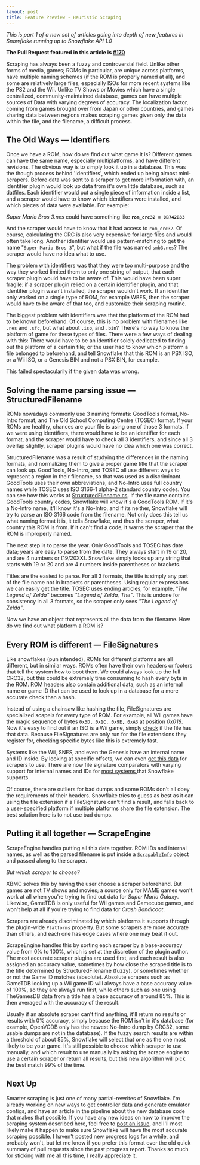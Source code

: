```yaml
---
layout: post
title: Feature Preview - Heuristic Scraping
---
```


_This is part 1 of a new set of articles going into depth of new features in Snowflake running up to Snowflake API 1.0_

**The Pull Request featured in this article is [#170](https://github.com/SnowflakePowered/snowflake/pull/170)**

Scraping has always been a fuzzy and controversial field. Unlike other forms of media, games; ROMs in particular, are unique across platforms, have multiple naming schemes (if the ROM is properly named at all), and some are relatively large files, especially ISOs for more recent systems like the PS2 and the Wii. Unlike TV Shows or Movies which have a single centralized, community-maintained database, games can have multiple sources of Data with varying degrees of accuracy. The localization factor, coming from games brought over from Japan or other countries, and games sharing data between regions makes scraping games given only the data within the file, and the filename, a difficult process.

The Old Ways &mdash; Identifiers
--------------------------------
Once we have a ROM, how do we find out what game it is? Different games can have the same name, especially multiplatforms, and have different revisions. The obvious way is to simply look it up in a database. This was the though process behind 'Identifiers', which ended up being almost mini-scrapers. Before data was sent to a scraper to get more information with, an identifier plugin would look up data from it's own little database, such as datfiles. Each identifier would put a single piece of information inside a list, and a scraper would have to know which identifiers were installed, and which pieces of data were available. For example:

*Super Mario Bros 3.nes* could have something like **`rom_crc32 = 0B742B33`**

And the scraper would have to know that it had access to `rom_crc32`. Of course, calculating the CRC is also very expensive for large files and would often take long. Another identifier would use pattern-matching to get the name "`Super Mario Bros 3`", but what if the file was named `smb3.nes`? The scraper would have no idea what to use. 

The problem with identifiers was that they were too multi-purpose and the way they worked limited them to only one string of output, that each scraper plugin would have to be aware of. This would have been super fragile: if a scraper plugin relied on a certain identifier plugin, and that identifier plugin wasn't installed, the scraper wouldn't work. If an identifier only worked on a single type of ROM, for example WBFS, then the scraper would have to be aware of that too, and customize their scraping routine. 

The biggest problem with identifiers was that the platform of the ROM had to be known beforehand. Of course, this is no problem with filenames like `.nes` and `.sfc`, but what about `.iso`, and `.bin`? There's no way to know the platform of game for these types of files. There were a few ways of dealing with this: There would have to be an identifier solely dedicated to finding out the platform of a certain file; or the user had to know which platform a file belonged to beforehand, and tell Snowflake that this ROM is an PSX ISO, or a Wii ISO, or a Genesis BIN and not a PSX BIN, for example.

This failed spectacularily if the given data was wrong.

Solving the name parsing issue &mdash; StructuredFilename
--------------------------------------------------------
ROMs nowadays commonly use 3 naming formats: GoodTools format, No-Intro format, and The Old School Computing Centre (TOSEC) format. If your ROMs are healthy, chances are your file is using one of those 3 formats. If we were using identifiers, there would have to be an identifier for each format, and the scraper would have to check all 3 identifiers, and since all 3 overlap slightly, scraper plugins would have no idea which one was correct.

StructuredFilename was a result of studying the differences in the naming formats, and normalizing them to give a proper game title that the scraper can look up. GoodTools, No-Intro, and TOSEC all use different ways to represent a region in their filename, so that was used as a discriminant. GoodTools uses their own abbreviations, and No-Intro uses full country names while TOSEC uses ISO 3166-1 alpha-2 standard country codes. You can see how this works at [StructuredFilename.cs](https://github.com/SnowflakePowered/snowflake/blob/d35c4b3c1c7e831fa228090499cdba755064a45d/Snowflake/Romfile/StructuredFilename.cs#L62). If the file name contains GoodTools country codes, Snowflake will know it's a GoodTools ROM. If it's a No-Intro name, it'll know it's a No-Intro, and if its neither, Snowflake will try to parse an ISO 3166 code from the filename. Not only does this tell us what naming format it is, it tells Snowflake, and thus the scraper, what country this ROM is from. If it can't find a code, it warns the scraper that the ROM is improperly named.

The next step is to parse the year. Only GoodTools and TOSEC has date data; years are easy to parse from the date. They always start in 19 or 20, and are 4 numbers or (19/20XX). Snowflake simply looks up any string that starts with 19 or 20 and are 4 numbers inside parentheses or brackets. 

Titles are the easiest to parse. For all 3 formats, the title is simply any part of the file name not in brackets or parentheses. Using regular expressions we can easily get the title. TOSEC uses ending articles, for example, _"The Legend of Zelda"_ becomes _"Legend of Zelda, The"_. This is undone for consistency in all 3 formats, so the scraper only sees _"The Legend of Zelda"_.

Now we have an object that represents all the data from the filename. How do we find out what platform a ROM is?

Every ROM is different &mdash; FileSignatures
--------------------------------------------

Like snowflakes (pun intended), ROMs for different platforms are all different, but in similar ways. ROMs often have their own headers or footers that tell the system how to boot them. We could always look up the full CRC32, but this could be extremely time consuming to hash every byte in the ROM. ROM headers also contain additional data, such as an internal name or game ID that can be used to look up in a database for a more accurate check than a hash.

Instead of using a chainsaw like hashing the file, FileSignatures are specialized scapels for every type of ROM. For example, all Wii games have the magic sequence of bytes [`0x5D, 0x1C, 0x9E, 0xA3`](http://wiibrew.org/wiki/Wii_Disc) at position _0x018_. Now it's easy to find out if an ISO is a Wii game, simply [check](https://github.com/SnowflakePowered/snowflake/blob/master/Snowflake.FileSignatures/Nintendo.Wii.FileSignature.cs#L22) if the file has that data. Because FileSignatures are only run for the file extensions they register for, checking specific bytes like this is extremely fast. 

Systems like the Wii, SNES, and even the Genesis have an internal name and ID inside. By looking at specific offsets, we can even [get this data](https://github.com/SnowflakePowered/snowflake/blob/master/Snowflake.FileSignatures/Nintendo.Wii.FileSignature.cs#L45) for scrapers to use. There are now file signature comparators with varying support for internal names and IDs for [most systems ](https://github.com/SnowflakePowered/snowflake/tree/master/Snowflake.FileSignatures)that Snowflake supports

Of course, there are outliers for bad dumps and some ROMs don't all obey the requirements of their headers. Snowflake tries to guess as best as it can using the file extension if a FileSignature can't find a result, and falls back to a user-specified platform if multiple platforms share the file extension. The best solution here is to not use bad dumps.

Putting it all together &mdash; ScrapeEngine
-------------------------------------------
ScrapeEngine handles putting all this data together. ROM IDs and internal names, as well as the parsed filename is put inside a [`ScrapableInfo`](https://github.com/SnowflakePowered/snowflake/blob/master/Snowflake.API/Scraper/IScrapableInfo.cs) object and passed along to the scraper.

*But which scraper to choose?*

XBMC solves this by having the user choose a scraper beforehand. But games are not TV shows and movies; a source only for MAME games won't work at all when you're trying to find out data for _Super Mario Galaxy_. Likewise, GameTDB is only useful for Wii games and Gamecube games, and won't help at all if you're trying to find data for _Crash Bandicoot_.

Scrapers are already discriminated by which platforms it supports through the plugin-wide `Platforms` property. But some scrapers are more accurate than others, and each one has edge cases where one may beat it out.

ScrapeEngine handles this by sorting each scraper by a base-accuracy value from 0% to 100%, which is set at the discretion of the plugin author. The most accurate scraper plugins are used first, and each result is also assigned an accuracy value, sometimes by how close the scraped title is to the title determined by StructuredFilename (fuzzy), or sometimes whether or not the Game ID matches (absolute). Absolute scrapers such as GameTDB looking up a Wii game ID will always have a base accuracy value of 100%, so they are always run first, while others such as one using TheGamesDB data from a title has a base accuracy of around 85%. This is then averaged with the accuracy of the result. 

Usually if an absolute scraper can't find anything, it'll return no results or results with 0% accuracy, simply because the ROM isn't in it's database (for example, OpenVGDB only has the newest No-Intro dump by CRC32, some usable dumps are not in the database). If the fuzzy search results are within a threshold of about 85%, Snowflake will select that one as the  one most likely to be your game. It's still possible to choose which scraper to use manually, and which result to use manually by asking the scrape engine to use a certain scraper or return all results, but this new algorithm will pick the best match 99% of the time.

Next Up
-------
Smarter scraping is just one of many partial-rewrites of Snowflake. I'm already working on new ways to get controller data and generate emulator configs, and have an article in the pipeline about the new database code that makes that possible. If you have any new ideas on how to improve the scraping system described here, feel free to [post an issue](https://github.com/SnowflakePowered/snowflake/issues/new), and I'll most likely make it happen to make sure Snowflake will have the most accurate scraping possible. I haven't posted new progress logs for a while, and probably won't, but let me know if you prefer this format over the old quick summary of pull requests since the past progress report. Thanks so much for sticking with me all this time, I really appreciate it.
